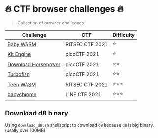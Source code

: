# 🔥 CTF browser challenges 🔥

> Collection of browser challenges

|Challenge|CTF|Difficulty|
|------|-----|---|
|[Baby WASM](https://github.com/exd0tpy/CTF-browser-challenges/tree/main/Baby_WASM)|RITSEC CTF 2021|⭐|
|[Kit Engine](https://github.com/exd0tpy/CTF-browser-challenges/tree/main/Kit_Engine)|picoCTF 2021|⭐|
|[Download Horsepower](https://github.com/exd0tpy/CTF-browser-challenges/tree/main/Download_Horsepower)|picoCTF 2021|⭐⭐|
|[Turboflan](https://github.com/exd0tpy/CTF-browser-challenges/tree/main/Turboflan)|picoCTF 2021|⭐⭐|
|[Teen WASM](https://github.com/exd0tpy/CTF-browser-challenges/tree/main/Teen_WASM)|RITSEC CTF 2021|⭐⭐⭐|
|[babychrome](https://github.com/exd0tpy/CTF-browser-challenges/tree/main/babychrome)|LINE CTF 2021|⭐⭐⭐|

## Download d8 binary
Using `download_d8.sh` shellscript to download `d8` because `d8` is big binary. (usally over 100MB)  


